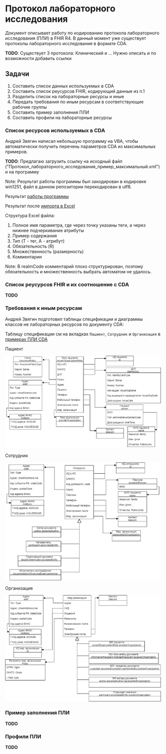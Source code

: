 # Протокол лабораторного исследования

Документ описывает работу по кодированию протокола лабораторного исследования (ПЛИ) в FHIR R4. В данный момент уже существует протоколы лабораторного исследования в формате CDA. 

**TODO**: Существует 3 протокола: Клинический и ... Нужно описать и по возможности добавить ссылки

## Задачи

1. Составить список данных используемых в CDA
2. Составить список реусурсов FHIR, кодирующий данные из п.1
3. Разделить список на лабораторные ресурсы и иные
4. Передать требования по иным ресурсам в соответствующие рабочие группы
5. Составить пример заполнения ПЛИ
6. Составить профили на лабораторные ресурсы

### Список ресурсов используемых в CDA

Андрей Звягин написал небольшую программу на VBA, чтобы автоматически получить перечень параметров CDA из максимальных примеров. 

**TODO**: Предлагаю загрузить ссылку на исходный файл ("Протокол_лабораторного_исследования_пример_максимальный.xml") и на программу

Note: Результат работы программы был закодирован в кодировке win1251, файл в данном репозитории перекодирован в utf8.

Результат [работы программы](assets/CDA_definition.txt)

Результат после [импорта в Excel](assets/Примеры_ПЛИ_CDA.xlsx)

Структура Excel файла:

1. Полное имя параметра, где через точку указаны теги, а через нижнее подчеркивание атрибуты
2. Пример содержания
3. Тип (T - тег, A - атрибут)
4. Обязательность (R)
5. Множественность (размерность)
6. Комментарии

Note: В realmCode комментарий плохо структурирован, поэтому обязательность и множественность выбрать автоматом не удалось.

### Список реусурсов FHIR и их соотношение с CDA

**TODO**

### Требования к иным ресурсам 

Андрей Звягин подготовил таблицы спецификации и диаграммы классов не лабораторных ресурсов по документу CDA:

Таблицу спецификации см на вкладках `Пациент`, `Сотрудник` и `Организация` в [примерах ПЛИ CDA](assets/Примеры_ПЛИ_CDA.xlsx)

Пациент

![Patient](img/Patient.jpeg)

Сотрудник

![Practitioner](img/Practitioner.jpeg)

Организация

![Organization](img/Org.jpeg)

### Пример заполнения ПЛИ

**TODO**

### Профили ПЛИ

**TODO**
